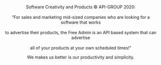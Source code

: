   
<p align="center"> Software Creativity and Products © API-GROUP 2020: <br></br>
“For sales and marketing mid-sized companies who are looking for a software that works <br></br> 
to advertise their products, the Free Admin is an API based system that can advertise <br></br>
all of your products at your own scheduled times!"
<p align="center"> We makes us better is our productivity and simplicity.
